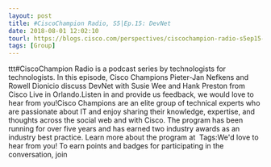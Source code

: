 ```yaml
---
layout: post
title: #CiscoChampion Radio, S5|Ep.15: DevNet
date: 2018-08-01 12:02:10
tourl: https://blogs.cisco.com/perspectives/ciscochampion-radio-s5ep15-devnet
tags: [Group]
---
```

ttt#CiscoChampion Radio is a podcast series by technologists for technologists. In this episode, Cisco Champions Pieter-Jan Nefkens and Rowell Dionicio discuss DevNet with Susie Wee and Hank Preston from Cisco Live in Orlando.Listen in and provide us feedback, we would love to hear from you!Cisco Champions are an elite group of technical experts who are passionate about IT and enjoy sharing their knowledge, expertise, and thoughts across the social web and with Cisco. The program has been running for over five years and has earned two industry awards as an industry best practice. Learn more about the program at  Tags:We'd love to hear from you! To earn points and badges for participating in the conversation, join 